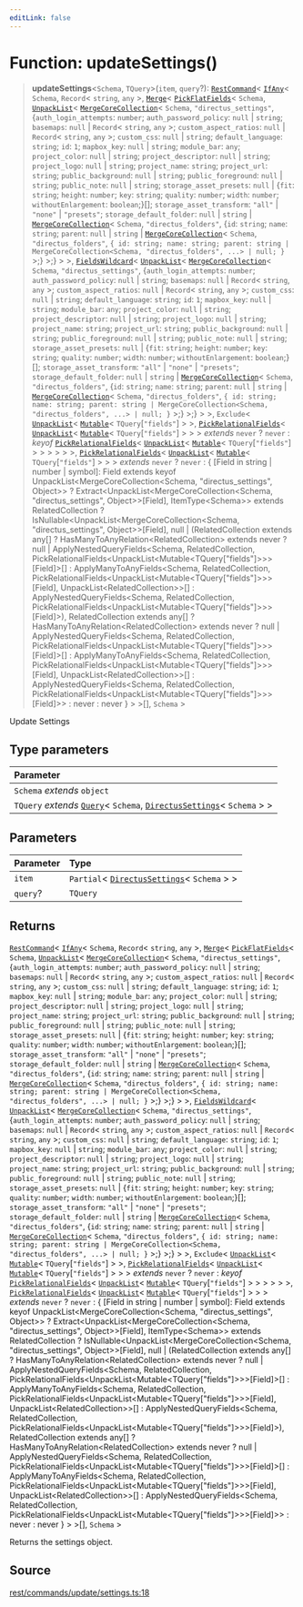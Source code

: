 ```yaml
---
editLink: false
---
```


# Function: updateSettings()

> **updateSettings**\<`Schema`, `TQuery`\>(`item`, `query`?): [`RestCommand`](../interfaces/interface.RestCommand.md)\<
> [`IfAny`](../../types-1/type-aliases/type-alias.IfAny.md)\< `Schema`, `Record`\< `string`, `any` \>,
> [`Merge`](../../types-1/type-aliases/type-alias.Merge.md)\<
> [`PickFlatFields`](../../types-1/type-aliases/type-alias.PickFlatFields.md)\< `Schema`,
> [`UnpackList`](../../types-1/type-aliases/type-alias.UnpackList.md)\<
> [`MergeCoreCollection`](../../types-1/type-aliases/type-alias.MergeCoreCollection.md)\< `Schema`,
> `"directus_settings"`, \{`auth_login_attempts`: `number`; `auth_password_policy`: `null` \| `string`; `basemaps`:
> `null` \| `Record`\< `string`, `any` \>; `custom_aspect_ratios`: `null` \| `Record`\< `string`, `any` \>;
> `custom_css`: `null` \| `string`; `default_language`: `string`; `id`: `1`; `mapbox_key`: `null` \| `string`;
> `module_bar`: `any`; `project_color`: `null` \| `string`; `project_descriptor`: `null` \| `string`; `project_logo`:
> `null` \| `string`; `project_name`: `string`; `project_url`: `string`; `public_background`: `null` \| `string`;
> `public_foreground`: `null` \| `string`; `public_note`: `null` \| `string`; `storage_asset_presets`: `null` \|
> \{`fit`: `string`; `height`: `number`; `key`: `string`; `quality`: `number`; `width`: `number`; `withoutEnlargement`:
> `boolean`;}[]; `storage_asset_transform`: `"all"` \| `"none"` \| `"presets"`; `storage_default_folder`: `null` \|
> `string` \| [`MergeCoreCollection`](../../types-1/type-aliases/type-alias.MergeCoreCollection.md)\< `Schema`,
> `"directus_folders"`, \{`id`: `string`; `name`: `string`; `parent`: `null` \| `string` \|
> [`MergeCoreCollection`](../../types-1/type-aliases/type-alias.MergeCoreCollection.md)\< `Schema`,
> `"directus_folders"`,
> `{ id: string; name: string; parent: string | MergeCoreCollection<Schema, "directus_folders", ...> | null; }` \>;}
> \>;} \> \>, [`FieldsWildcard`](../../types-1/type-aliases/type-alias.FieldsWildcard.md)\<
> [`UnpackList`](../../types-1/type-aliases/type-alias.UnpackList.md)\<
> [`MergeCoreCollection`](../../types-1/type-aliases/type-alias.MergeCoreCollection.md)\< `Schema`,
> `"directus_settings"`, \{`auth_login_attempts`: `number`; `auth_password_policy`: `null` \| `string`; `basemaps`:
> `null` \| `Record`\< `string`, `any` \>; `custom_aspect_ratios`: `null` \| `Record`\< `string`, `any` \>;
> `custom_css`: `null` \| `string`; `default_language`: `string`; `id`: `1`; `mapbox_key`: `null` \| `string`;
> `module_bar`: `any`; `project_color`: `null` \| `string`; `project_descriptor`: `null` \| `string`; `project_logo`:
> `null` \| `string`; `project_name`: `string`; `project_url`: `string`; `public_background`: `null` \| `string`;
> `public_foreground`: `null` \| `string`; `public_note`: `null` \| `string`; `storage_asset_presets`: `null` \|
> \{`fit`: `string`; `height`: `number`; `key`: `string`; `quality`: `number`; `width`: `number`; `withoutEnlargement`:
> `boolean`;}[]; `storage_asset_transform`: `"all"` \| `"none"` \| `"presets"`; `storage_default_folder`: `null` \|
> `string` \| [`MergeCoreCollection`](../../types-1/type-aliases/type-alias.MergeCoreCollection.md)\< `Schema`,
> `"directus_folders"`, \{`id`: `string`; `name`: `string`; `parent`: `null` \| `string` \|
> [`MergeCoreCollection`](../../types-1/type-aliases/type-alias.MergeCoreCollection.md)\< `Schema`,
> `"directus_folders"`,
> `{ id: string; name: string; parent: string | MergeCoreCollection<Schema, "directus_folders", ...> | null; }` \>;}
> \>;} \> \>, `Exclude`\< [`UnpackList`](../../types-1/type-aliases/type-alias.UnpackList.md)\<
> [`Mutable`](../../types-1/type-aliases/type-alias.Mutable.md)\< `TQuery`[`"fields"`] \> \>,
> [`PickRelationalFields`](../../types-1/type-aliases/type-alias.PickRelationalFields.md)\<
> [`UnpackList`](../../types-1/type-aliases/type-alias.UnpackList.md)\<
> [`Mutable`](../../types-1/type-aliases/type-alias.Mutable.md)\< `TQuery`[`"fields"`] \> \> \> _extends_ `never` ?
> `never` : _keyof_ [`PickRelationalFields`](../../types-1/type-aliases/type-alias.PickRelationalFields.md)\<
> [`UnpackList`](../../types-1/type-aliases/type-alias.UnpackList.md)\<
> [`Mutable`](../../types-1/type-aliases/type-alias.Mutable.md)\< `TQuery`[`"fields"`] \> \> \> \> \> \>,
> [`PickRelationalFields`](../../types-1/type-aliases/type-alias.PickRelationalFields.md)\<
> [`UnpackList`](../../types-1/type-aliases/type-alias.UnpackList.md)\<
> [`Mutable`](../../types-1/type-aliases/type-alias.Mutable.md)\< `TQuery`[`"fields"`] \> \> \> _extends_ `never` ?
> `never` : \{ [Field in string \| number \| symbol]: Field extends keyof UnpackList\<MergeCoreCollection\<Schema,
> "directus_settings", Object\>\> ? Extract\<UnpackList\<MergeCoreCollection\<Schema, "directus_settings",
> Object\>\>[Field], ItemType\<Schema\>\> extends RelatedCollection ?
> IsNullable\<UnpackList\<MergeCoreCollection\<Schema, "directus_settings", Object\>\>[Field], null \|
> (RelatedCollection extends any[] ? HasManyToAnyRelation\<RelatedCollection\> extends never ? null \|
> ApplyNestedQueryFields\<Schema, RelatedCollection,
> PickRelationalFields\<UnpackList\<Mutable\<TQuery["fields"]\>\>\>[Field]\>[] : ApplyManyToAnyFields\<Schema,
> RelatedCollection, PickRelationalFields\<UnpackList\<Mutable\<TQuery["fields"]\>\>\>[Field],
> UnpackList\<RelatedCollection\>\>[] : ApplyNestedQueryFields\<Schema, RelatedCollection,
> PickRelationalFields\<UnpackList\<Mutable\<TQuery["fields"]\>\>\>[Field]\>), RelatedCollection extends any[] ?
> HasManyToAnyRelation\<RelatedCollection\> extends never ? null \| ApplyNestedQueryFields\<Schema, RelatedCollection,
> PickRelationalFields\<UnpackList\<Mutable\<TQuery["fields"]\>\>\>[Field]\>[] : ApplyManyToAnyFields\<Schema,
> RelatedCollection, PickRelationalFields\<UnpackList\<Mutable\<TQuery["fields"]\>\>\>[Field],
> UnpackList\<RelatedCollection\>\>[] : ApplyNestedQueryFields\<Schema, RelatedCollection,
> PickRelationalFields\<UnpackList\<Mutable\<TQuery["fields"]\>\>\>[Field]\>\> : never : never } \> \>[], `Schema` \>

Update Settings

## Type parameters

| Parameter                                                                                                                                                                             |
| :------------------------------------------------------------------------------------------------------------------------------------------------------------------------------------ |
| `Schema` _extends_ `object`                                                                                                                                                           |
| `TQuery` _extends_ [`Query`](../../types-1/interfaces/interface.Query.md)\< `Schema`, [`DirectusSettings`](../../schema/type-aliases/type-alias.DirectusSettings.md)\< `Schema` \> \> |

## Parameters

| Parameter | Type                                                                                                        |
| :-------- | :---------------------------------------------------------------------------------------------------------- |
| `item`    | `Partial`\< [`DirectusSettings`](../../schema/type-aliases/type-alias.DirectusSettings.md)\< `Schema` \> \> |
| `query`?  | `TQuery`                                                                                                    |

## Returns

[`RestCommand`](../interfaces/interface.RestCommand.md)\< [`IfAny`](../../types-1/type-aliases/type-alias.IfAny.md)\<
`Schema`, `Record`\< `string`, `any` \>, [`Merge`](../../types-1/type-aliases/type-alias.Merge.md)\<
[`PickFlatFields`](../../types-1/type-aliases/type-alias.PickFlatFields.md)\< `Schema`,
[`UnpackList`](../../types-1/type-aliases/type-alias.UnpackList.md)\<
[`MergeCoreCollection`](../../types-1/type-aliases/type-alias.MergeCoreCollection.md)\< `Schema`, `"directus_settings"`,
\{`auth_login_attempts`: `number`; `auth_password_policy`: `null` \| `string`; `basemaps`: `null` \| `Record`\<
`string`, `any` \>; `custom_aspect_ratios`: `null` \| `Record`\< `string`, `any` \>; `custom_css`: `null` \| `string`;
`default_language`: `string`; `id`: `1`; `mapbox_key`: `null` \| `string`; `module_bar`: `any`; `project_color`: `null`
\| `string`; `project_descriptor`: `null` \| `string`; `project_logo`: `null` \| `string`; `project_name`: `string`;
`project_url`: `string`; `public_background`: `null` \| `string`; `public_foreground`: `null` \| `string`;
`public_note`: `null` \| `string`; `storage_asset_presets`: `null` \| \{`fit`: `string`; `height`: `number`; `key`:
`string`; `quality`: `number`; `width`: `number`; `withoutEnlargement`: `boolean`;}[]; `storage_asset_transform`:
`"all"` \| `"none"` \| `"presets"`; `storage_default_folder`: `null` \| `string` \|
[`MergeCoreCollection`](../../types-1/type-aliases/type-alias.MergeCoreCollection.md)\< `Schema`, `"directus_folders"`,
\{`id`: `string`; `name`: `string`; `parent`: `null` \| `string` \|
[`MergeCoreCollection`](../../types-1/type-aliases/type-alias.MergeCoreCollection.md)\< `Schema`, `"directus_folders"`,
`{ id: string; name: string; parent: string | MergeCoreCollection<Schema, "directus_folders", ...> | null; }` \>;} \>;}
\> \>, [`FieldsWildcard`](../../types-1/type-aliases/type-alias.FieldsWildcard.md)\<
[`UnpackList`](../../types-1/type-aliases/type-alias.UnpackList.md)\<
[`MergeCoreCollection`](../../types-1/type-aliases/type-alias.MergeCoreCollection.md)\< `Schema`, `"directus_settings"`,
\{`auth_login_attempts`: `number`; `auth_password_policy`: `null` \| `string`; `basemaps`: `null` \| `Record`\<
`string`, `any` \>; `custom_aspect_ratios`: `null` \| `Record`\< `string`, `any` \>; `custom_css`: `null` \| `string`;
`default_language`: `string`; `id`: `1`; `mapbox_key`: `null` \| `string`; `module_bar`: `any`; `project_color`: `null`
\| `string`; `project_descriptor`: `null` \| `string`; `project_logo`: `null` \| `string`; `project_name`: `string`;
`project_url`: `string`; `public_background`: `null` \| `string`; `public_foreground`: `null` \| `string`;
`public_note`: `null` \| `string`; `storage_asset_presets`: `null` \| \{`fit`: `string`; `height`: `number`; `key`:
`string`; `quality`: `number`; `width`: `number`; `withoutEnlargement`: `boolean`;}[]; `storage_asset_transform`:
`"all"` \| `"none"` \| `"presets"`; `storage_default_folder`: `null` \| `string` \|
[`MergeCoreCollection`](../../types-1/type-aliases/type-alias.MergeCoreCollection.md)\< `Schema`, `"directus_folders"`,
\{`id`: `string`; `name`: `string`; `parent`: `null` \| `string` \|
[`MergeCoreCollection`](../../types-1/type-aliases/type-alias.MergeCoreCollection.md)\< `Schema`, `"directus_folders"`,
`{ id: string; name: string; parent: string | MergeCoreCollection<Schema, "directus_folders", ...> | null; }` \>;} \>;}
\> \>, `Exclude`\< [`UnpackList`](../../types-1/type-aliases/type-alias.UnpackList.md)\<
[`Mutable`](../../types-1/type-aliases/type-alias.Mutable.md)\< `TQuery`[`"fields"`] \> \>,
[`PickRelationalFields`](../../types-1/type-aliases/type-alias.PickRelationalFields.md)\<
[`UnpackList`](../../types-1/type-aliases/type-alias.UnpackList.md)\<
[`Mutable`](../../types-1/type-aliases/type-alias.Mutable.md)\< `TQuery`[`"fields"`] \> \> \> _extends_ `never` ?
`never` : _keyof_ [`PickRelationalFields`](../../types-1/type-aliases/type-alias.PickRelationalFields.md)\<
[`UnpackList`](../../types-1/type-aliases/type-alias.UnpackList.md)\<
[`Mutable`](../../types-1/type-aliases/type-alias.Mutable.md)\< `TQuery`[`"fields"`] \> \> \> \> \> \>,
[`PickRelationalFields`](../../types-1/type-aliases/type-alias.PickRelationalFields.md)\<
[`UnpackList`](../../types-1/type-aliases/type-alias.UnpackList.md)\<
[`Mutable`](../../types-1/type-aliases/type-alias.Mutable.md)\< `TQuery`[`"fields"`] \> \> \> _extends_ `never` ?
`never` : \{ [Field in string \| number \| symbol]: Field extends keyof UnpackList\<MergeCoreCollection\<Schema,
"directus_settings", Object\>\> ? Extract\<UnpackList\<MergeCoreCollection\<Schema, "directus_settings",
Object\>\>[Field], ItemType\<Schema\>\> extends RelatedCollection ? IsNullable\<UnpackList\<MergeCoreCollection\<Schema,
"directus_settings", Object\>\>[Field], null \| (RelatedCollection extends any[] ?
HasManyToAnyRelation\<RelatedCollection\> extends never ? null \| ApplyNestedQueryFields\<Schema, RelatedCollection,
PickRelationalFields\<UnpackList\<Mutable\<TQuery["fields"]\>\>\>[Field]\>[] : ApplyManyToAnyFields\<Schema,
RelatedCollection, PickRelationalFields\<UnpackList\<Mutable\<TQuery["fields"]\>\>\>[Field],
UnpackList\<RelatedCollection\>\>[] : ApplyNestedQueryFields\<Schema, RelatedCollection,
PickRelationalFields\<UnpackList\<Mutable\<TQuery["fields"]\>\>\>[Field]\>), RelatedCollection extends any[] ?
HasManyToAnyRelation\<RelatedCollection\> extends never ? null \| ApplyNestedQueryFields\<Schema, RelatedCollection,
PickRelationalFields\<UnpackList\<Mutable\<TQuery["fields"]\>\>\>[Field]\>[] : ApplyManyToAnyFields\<Schema,
RelatedCollection, PickRelationalFields\<UnpackList\<Mutable\<TQuery["fields"]\>\>\>[Field],
UnpackList\<RelatedCollection\>\>[] : ApplyNestedQueryFields\<Schema, RelatedCollection,
PickRelationalFields\<UnpackList\<Mutable\<TQuery["fields"]\>\>\>[Field]\>\> : never : never } \> \>[], `Schema` \>

Returns the settings object.

## Source

[rest/commands/update/settings.ts:18](https://github.com/directus/directus/blob/7789a6c53/sdk/src/rest/commands/update/settings.ts#L18)
